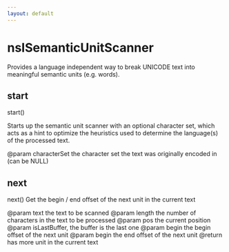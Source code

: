 ```yaml
---
layout: default
---
```


# nsISemanticUnitScanner #

Provides a language independent way to break UNICODE
text into meaningful semantic units (e.g. words).


## start ##

start()

Starts up the semantic unit scanner with an optional
character set, which acts as a hint to optimize the heuristics
used to determine the language(s) of the processed text.

@param characterSet the character set the text was originally
                    encoded in (can be NULL)


## next ##

next()
Get the begin / end offset of the next unit in the current text

@param text the text to be scanned
@param length the number of characters in the text to be processed
@param pos the current position
@param isLastBuffer, the buffer is the last one
@param begin the begin offset of the next unit 
@param begin the end offset of the next unit 
@return has more unit in the current text

